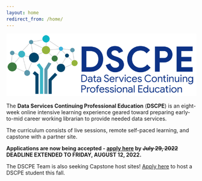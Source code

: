 ```yaml
---
layout: home
redirect_from: /home/
---
```


<p align="center"><img src="/images/logos/dscpelogo_horizontal_small.png" alt="DSCPE Logo"></p>

The **Data Services Continuing Professional Education** (**DSCPE**) is an eight-week online intensive learning experience geared toward preparing early-to-mid career working librarian to provide needed data services.

The curriculum consists of live sessions, remote self-paced learning, and capstone with a partner site.

**Applications are now being accepted - [apply here](https://simmons.co1.qualtrics.com/jfe/form/SV_3QR4NW50GwvLO5M) by ~~July 29, 2022~~ DEADLINE EXTENDED TO FRIDAY, AUGUST 12, 2022.**

The DSCPE Team is also seeking Capstone host sites! [Apply here](https://countway.info/capstone) to host a DSCPE student this fall.
<br>
